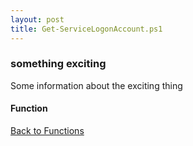 ```yaml
---
layout: post
title: Get-ServiceLogonAccount.ps1
---
```


### something exciting

Some information about the exciting thing

#### Function

<script async src="https://gist-it.appspot.com/github.com/BanterBoy/scripts-blog/blob/master/PowerShell/functions/activeDirectory/Get-ServiceLogonAccount.ps1"></script>

<a href="/menu/_pages/functions.html">Back to Functions</a>
